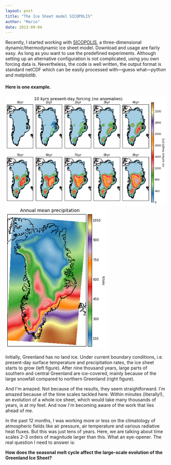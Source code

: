 ```yaml
---
layout: post
title: "The Ice Sheet model SICOPOLIS"
author: "Mario"
date: 2013-09-04
---
```


Recently, I started working with [SICOPOLIS](http://sicopolis.greveweb.net/), a three-dimensional dynamic/thermodynamic ice sheet model.
Download and usage are fairly easy.
As long as you want to use the predefined experiments.
Although setting up an alternative configuration is not complicated, using you own forcing data is.
Nevertheless, the code is well written, the output format is standard netCDF which can be easily processed with&mdash;guess what&mdash;_python_ and _matplotlib_.

#### Here is one example.
![ice height](/assets/sico.png)
![precipitation](/assets/sico_precip.png)

Initially, Greenland has no land ice. Under current boundary conditions, i.e. present-day surface temperature and precipitation rates, the ice sheet starts to grow (left figure).
After nine thousand years, large parts of southern and central Greenland are ice-covered, mainly because of the large snowfall compared to northern Greenland (right figure).

And I'm amazed.
Not because of the results, they seem straightforward.
I'm amazed because of the time scales tackled here.
Within minutes (literally!), an evolution of a whole ice sheet, which would take many thousands of years, is at my feet.
And now I'm becoming aware of the work that lies ahead of me.

In the past 12 months, I was working more or less on the climatology of atmospheric fields like air pressure, air temperature and various radiative heat fluxes.
But this was just tens of years.
Here, we are talking about time scales 2&ndash;3 orders of magnitude larger than this.
What an eye-opener.
The real question I need to answer is:

__How does the seasonal melt cycle affect the large-scale evolution of the Greenland Ice Sheet?__
